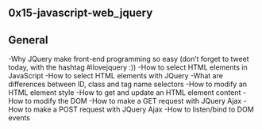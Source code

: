 ## 0x15-javascript-web_jquery

## General
-Why JQuery make front-end programming so easy (don’t forget to tweet today, with the hashtag #ilovejquery :))
-How to select HTML elements in JavaScript
-How to select HTML elements with JQuery
-What are differences between ID, class and tag name selectors
-How to modify an HTML element style
-How to get and update an HTML element content
-How to modify the DOM
-How to make a GET request with JQuery Ajax
-How to make a POST request with JQuery Ajax
-How to listen/bind to DOM events
